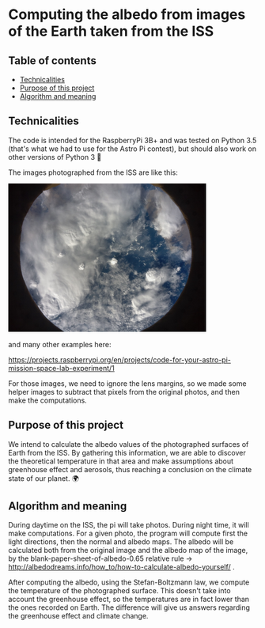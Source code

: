 # Computing the albedo from images of the Earth taken from the ISS
## Table of contents
* [Technicalities](#technicalities)
* [Purpose of this project](#purpose-of-this-project)
* [Algorithm and meaning](#algorithm-and-meaning)

## Technicalities
The code is intended for the RaspberryPi 3B+ and was tested on Python 3.5 (that's what we had to use for the Astro Pi contest), but should also work on other versions of Python 3 :snake:

The images photographed from the ISS are like this:

![Earth from the ISS](./sample_earth.png)

and many other examples here:

https://projects.raspberrypi.org/en/projects/code-for-your-astro-pi-mission-space-lab-experiment/1

For those images, we need to ignore the lens margins, so we made some helper images to subtract that pixels from the original photos, and then make the computations.
## Purpose of this project
We intend to calculate the albedo values of the photographed surfaces of Earth from the ISS. By gathering this information, we are able to discover the theoretical temperature in that
area and make assumptions about greenhouse effect and aerosols, thus reaching a conclusion on the climate state of our planet. :earth_africa:
## Algorithm and meaning
During daytime on the ISS, the pi will take photos. During night time, it will make computations.
For a given photo, the program will compute first the light directions, then the normal and albedo maps. The albedo will be calculated both from the original image and the albedo map
of the image, by the blank-paper-sheet-of-albedo-0.65 relative rule -> http://albedodreams.info/how_to/how-to-calculate-albedo-yourself/ .

After computing the albedo, using the Stefan-Boltzmann law, we compute the temperature of the photographed surface. This doesn't take into account the greenhouse effect, so the 
temperatures are in fact lower than the ones recorded on Earth. The difference will give us answers regarding the greenhouse effect and climate change.

